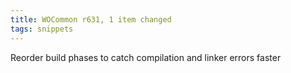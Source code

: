 ```yaml
---
title: WOCommon r631, 1 item changed
tags: snippets
---
```


Reorder build phases to catch compilation and linker errors faster
